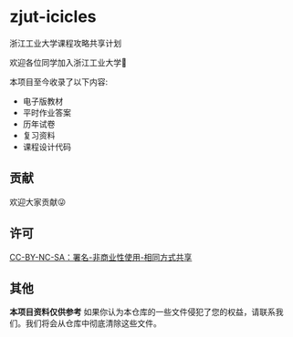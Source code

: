 # zjut-icicles

浙江工业大学课程攻略共享计划

欢迎各位同学加入浙江工业大学:wave:

本项目至今收录了以下内容:
- 电子版教材
- 平时作业答案
- 历年试卷
- 复习资料
- 课程设计代码

## 贡献

欢迎大家贡献:stuck_out_tongue_winking_eye:
## 许可

[CC-BY-NC-SA：署名-非商业性使用-相同方式共享](https://creativecommons.org/licenses/by-nc-sa/4.0/deed.zh)

## 其他

**本项目资料仅供参考**
如果你认为本仓库的一些文件侵犯了您的权益，请联系我们。我们将会从仓库中彻底清除这些文件。